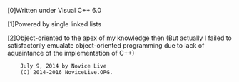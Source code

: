 [0]Written under Visual C++ 6.0

[1]Powered by single linked lists

[2]Object-oriented to the apex of my knowledge then
(But actually I failed to satisfactorily emualate object-oriented programming due to lack of aquaintance of the implementation of C++)

		July 9, 2014 by Novice Live
		(C) 2014-2016 NoviceLive.ORG.

